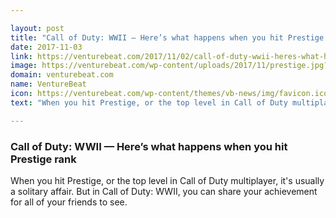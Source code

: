 ```yaml
---

layout: post
title: "Call of Duty: WWII — Here’s what happens when you hit Prestige rank"
date: 2017-11-03
link: https://venturebeat.com/2017/11/02/call-of-duty-wwii-heres-what-happens-when-you-hit-prestige/
image: https://venturebeat.com/wp-content/uploads/2017/11/prestige.jpg?fit=780%2C397&strip=all
domain: venturebeat.com
name: VentureBeat
icon: https://venturebeat.com/wp-content/themes/vb-news/img/favicon.ico
text: "When you hit Prestige, or the top level in Call of Duty multiplayer, it's usually a solitary affair. But in Call of Duty: WWII, you can share your achievement for all of your friends to see."

---
```


### Call of Duty: WWII — Here’s what happens when you hit Prestige rank

When you hit Prestige, or the top level in Call of Duty multiplayer, it's usually a solitary affair. But in Call of Duty: WWII, you can share your achievement for all of your friends to see.